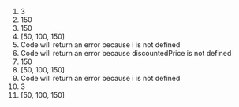 1. 3
2. 150
3. 150
4. [50, 100, 150]
5. Code will return an error because i is not defined
6. Code will return an error because discountedPrice is not defined
7. 150
8. [50, 100, 150]
9. Code will return an error because i is not defined
10. 3
11. [50, 100, 150]

